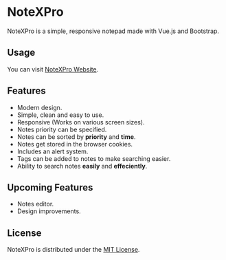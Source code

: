 # NoteXPro

NoteXPro is a simple, responsive notepad made with Vue.js and Bootstrap.

## Usage

You can visit [NoteXPro Website](https://www.google.com "NoteXPro Website").

## Features

* Modern design.
* Simple, clean and easy to use.
* Responsive (Works on various screen sizes).
* Notes priority can be specified.
* Notes can be sorted by **priority** and **time**.
* Notes get stored in the browser cookies.
* Includes an alert system.
* Tags can be added to notes to make searching easier.
* Ability to search notes **easily** and **effeciently**.

## Upcoming Features

* Notes editor.
* Design improvements.

## License

NoteXPro is distributed under the [MIT License](https://github.com/AmeerTaweel/note-x-pro/blob/master/LICENSE.md).
